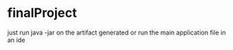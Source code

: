 # finalProject

just run java -jar on the artifact generated
or run the main application file in an ide
